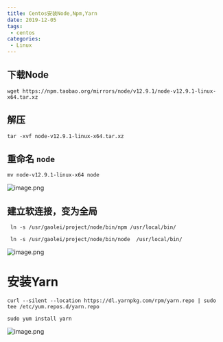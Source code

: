 ```yaml
---
title: Centos安装Node,Npm,Yarn
date: 2019-12-05
tags:
 - centos
categories:
 - Linux
---
```


## 下载Node
```
wget https://npm.taobao.org/mirrors/node/v12.9.1/node-v12.9.1-linux-x64.tar.xz
```
## 解压
```
tar -xvf node-v12.9.1-linux-x64.tar.xz
```
## 重命名 `node` 

```
mv node-v12.9.1-linux-x64 node
```
![image.png](https://cdn.nlark.com/yuque/0/2019/png/215812/1567409104614-57a0cd86-5115-49cc-a3a9-68cc82bac925.png#align=left&display=inline&height=137&name=image.png&originHeight=171&originWidth=1076&size=43200&status=done&width=860.8)
## 建立软连接，变为全局

```
 ln -s /usr/gaolei/project/node/bin/npm /usr/local/bin/
 
 ln -s /usr/gaolei/project/node/bin/node  /usr/local/bin/
```
![image.png](https://cdn.nlark.com/yuque/0/2019/png/215812/1567409291346-a4a2475d-180c-498e-80ba-9a2be72fdf30.png#align=left&display=inline&height=237&name=image.png&originHeight=296&originWidth=1084&size=58127&status=done&width=867.2)

# 安装Yarn
```
curl --silent --location https://dl.yarnpkg.com/rpm/yarn.repo | sudo tee /etc/yum.repos.d/yarn.repo

sudo yum install yarn
```
![image.png](https://cdn.nlark.com/yuque/0/2019/png/215812/1567409612530-b3fe210a-cd77-4bdd-8843-570be8950c6f.png#align=left&display=inline&height=42&name=image.png&originHeight=53&originWidth=1078&size=7890&status=done&width=862.4)
